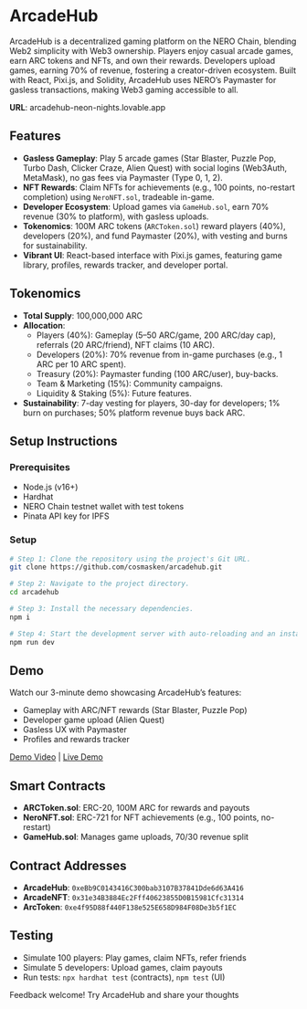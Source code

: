 # ArcadeHub

ArcadeHub is a decentralized gaming platform on the NERO Chain, blending Web2 simplicity with Web3 ownership. Players enjoy casual arcade games, earn ARC tokens and NFTs, and own their rewards. Developers upload games, earning 70% of revenue, fostering a creator-driven ecosystem. Built with React, Pixi.js, and Solidity, ArcadeHub uses NERO’s Paymaster for gasless transactions, making Web3 gaming accessible to all.

**URL**: arcadehub-neon-nights.lovable.app

## Features

- **Gasless Gameplay**: Play 5 arcade games (Star Blaster, Puzzle Pop, Turbo Dash, Clicker Craze, Alien Quest) with social logins (Web3Auth, MetaMask), no gas fees via Paymaster (Type 0, 1, 2).
- **NFT Rewards**: Claim NFTs for achievements (e.g., 100 points, no-restart completion) using `NeroNFT.sol`, tradeable in-game.
- **Developer Ecosystem**: Upload games via `GameHub.sol`, earn 70% revenue (30% to platform), with gasless uploads.
- **Tokenomics**: 100M ARC tokens (`ARCToken.sol`) reward players (40%), developers (20%), and fund Paymaster (20%), with vesting and burns for sustainability.
- **Vibrant UI**: React-based interface with Pixi.js games, featuring game library, profiles, rewards tracker, and developer portal.

## Tokenomics

- **Total Supply**: 100,000,000 ARC
- **Allocation**:
  - Players (40%): Gameplay (5–50 ARC/game, 200 ARC/day cap), referrals (20 ARC/friend), NFT claims (10 ARC).
  - Developers (20%): 70% revenue from in-game purchases (e.g., 1 ARC per 10 ARC spent).
  - Treasury (20%): Paymaster funding (100 ARC/user), buy-backs.
  - Team & Marketing (15%): Community campaigns.
  - Liquidity & Staking (5%): Future features.
- **Sustainability**: 7-day vesting for players, 30-day for developers; 1% burn on purchases; 50% platform revenue buys back ARC.

## Setup Instructions

### Prerequisites

- Node.js (v16+)
- Hardhat
- NERO Chain testnet wallet with test tokens
- Pinata API key for IPFS

### Setup

```sh
# Step 1: Clone the repository using the project's Git URL.
git clone https://github.com/cosmasken/arcadehub.git

# Step 2: Navigate to the project directory.
cd arcadehub

# Step 3: Install the necessary dependencies.
npm i

# Step 4: Start the development server with auto-reloading and an instant preview.
npm run dev
```

## Demo

Watch our 3-minute demo showcasing ArcadeHub’s features:

- Gameplay with ARC/NFT rewards (Star Blaster, Puzzle Pop)
- Developer game upload (Alien Quest)
- Gasless UX with Paymaster
- Profiles and rewards tracker

[Demo Video](https://youtu.be/8kZshneuNps) | [Live Demo](https://arcadehub.vercel.app)

## Smart Contracts

- **ARCToken.sol**: ERC-20, 100M ARC for rewards and payouts
- **NeroNFT.sol**: ERC-721 for NFT achievements (e.g., 100 points, no-restart)
- **GameHub.sol**: Manages game uploads, 70/30 revenue split

## Contract Addresses

- **ArcadeHub**: `0xeBb9C0143416C300bab3107B37841Dde6d63A416`
- **ArcadeNFT**: `0x31e34B3884Ec2Fff40623855D0B15981Cfc31314`
- **ArcToken**: `0xe4f95D88f440F138e525E658D984F08De3b5f1EC`

## Testing

- Simulate 100 players: Play games, claim NFTs, refer friends
- Simulate 5 developers: Upload games, claim payouts
- Run tests: `npx hardhat test` (contracts), `npm test` (UI)

Feedback welcome! Try ArcadeHub and share your thoughts